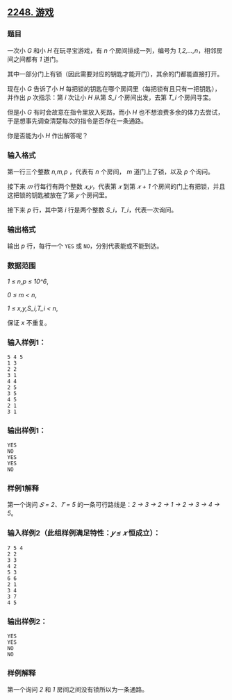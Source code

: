 ## [2248. 游戏](https://www.acwing.com/problem/content/2250/)

### 题目

一次小 *G* 和小 *H* 在玩寻宝游戏，有 *n* 个房间排成一列，编号为 *1,2,…,n*，相邻房间之间都有 *1* 道门。

其中一部分门上有锁（因此需要对应的钥匙才能开门），其余的门都能直接打开。

现在小 *G* 告诉了小 *H* 每把锁的钥匙在哪个房间里（每把锁有且只有一把钥匙），并作出 *p* 次指示：第 *i* 次让小 *H* 从第 *S_i* 个房间出发，去第 *T_i* 个房间寻宝。

但是小 *G* 有时会故意在指令里放入死路，而小 *H* 也不想浪费多余的体力去尝试，于是想事先调查清楚每次的指令是否存在一条通路。

你是否能为小 *H* 作出解答呢？

### 输入格式

第一行三个整数 *n,m,p* ，代表有 *n* 个房间， *m* 道门上了锁，以及 *p* 个询问。

接下来 *𝑚* 行每行有两个整数 *𝑥,𝑦*，代表第 *𝑥* 到第 *𝑥 + 1* 个房间的门上有把锁，并且这把锁的钥匙被放在了第 *𝑦* 个房间里。

接下来 *p* 行，其中第 *i* 行是两个整数 *S_i*，*T_i*，代表一次询问。

### 输出格式

输出 *p* 行，每行一个 `YES` 或 `NO`，分别代表能或不能到达。

### 数据范围

*1 ≤ n,p ≤ 10^6*,

*0 ≤ m < n*,

*1 ≤ x,y,S_i,T_i < n*,

保证 *x* 不重复。

### 输入样例1：

```
5 4 5
1 3
2 2
3 1
4 4
2 5
3 5
4 5
2 1
3 1
```

### 输出样例1：

```
YES
NO
YES
YES
NO
```

### 样例1解释

第一个询问 *𝑆 = 2、𝑇 = 5* 的一条可行路线是：*2 → 3 → 2 → 1 → 2 → 3 → 4 → 5*。

### 输入样例2（此组样例满足特性：*𝑦 ≤ 𝑥* 恒成立）：

```
7 5 4
2 2
3 3
4 2
5 3
6 6
2 1
3 4
3 7
4 5
```

### 输出样例2：

```
YES
YES
NO
NO
```

### 样例解释

第一个询问 *2* 和 *1* 房间之间没有锁所以为一条通路。
